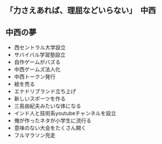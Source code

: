 ## 「力さえあれば、理屈などいらない」　中西

## 中西の夢

- 西セントラル大学設立
- サバイバル学習塾設立
- 自作ゲームがバズる
- 中西ゲームズ法人化
- 中西トークン発行
- 絵を売る
- エナドリブランド立ち上げ
- 新しいスポーツを作る
- 三島由紀夫みたいな体になる
- インド人と技術系youtubeチャンネルを設立
- 俺が作ったネタが小学生に流行る
- 意味のない大会をたくさん開く
- フルマラソン完走

<!--
**KenshinKaraage/KenshinKaraage** is a ✨ _special_ ✨ repository because its `README.md` (this file) appears on your GitHub profile.

Here are some ideas to get you started:

- 🔭 I’m currently working on ...
- 🌱 I’m currently learning ...
- 👯 I’m looking to collaborate on ...
- 🤔 I’m looking for help with ...
- 💬 Ask me about ...
- 📫 How to reach me: ...
- 😄 Pronouns: ...
- ⚡ Fun fact: ...
-->
